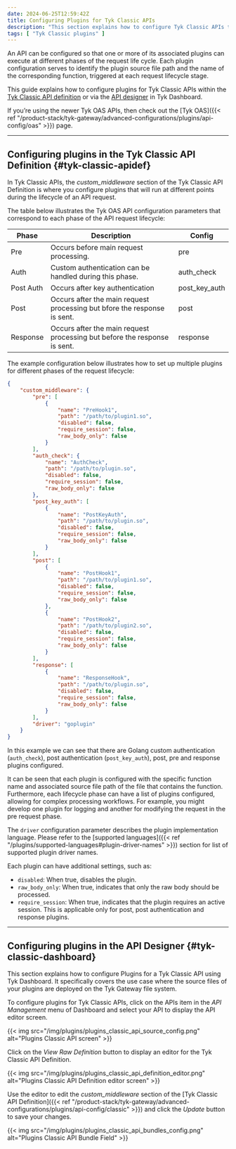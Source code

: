 ```yaml
---
date: 2024-06-25T12:59:42Z
title: Configuring Plugins for Tyk Classic APIs
description: "This section explains how to configure Tyk Classic APIs to use plugin bundles deployed on a remote web server"
tags: [ "Tyk Classic plugins" ]
---
```


An API can be configured so that one or more of its associated plugins can execute at different phases of the request life cycle. Each plugin configuration serves to identify the plugin source file path and the name of the corresponding function, triggered at each request lifecycle stage.

This guide explains how to configure plugins for Tyk Classic APIs within the [Tyk Classic API definition](#tyk-classic-apidef) or via the [API designer](#tyk-classic-dashboard) in Tyk Dashboard.

If you’re using the newer Tyk OAS APIs, then check out the [Tyk OAS]({{< ref "/product-stack/tyk-gateway/advanced-configurations/plugins/api-config/oas" >}}) page.

---

## Configuring plugins in the Tyk Classic API Definition {#tyk-classic-apidef}

In Tyk Classic APIs, the *custom_middleware* section of the Tyk Classic API Definition is where you configure plugins that will run at different points during the lifecycle of an API request.

The table below illustrates the Tyk OAS API configuration parameters that correspond to each phase of the API request lifecycle:

| Phase | Description       | Config |
| ----- | ---               | ----   |
| Pre   | Occurs before main request processing. | pre    |            
| Auth  | Custom authentication can be handled during this phase. | auth_check |  
| Post Auth | Occurs after key authentication | post_key_auth |
| Post | Occurs after the main request processing but bfore the response is sent. | post |       
| Response | Occurs after the main request processing but before the response is sent. | response |   

The example configuration below illustrates how to set up multiple plugins for different phases of the request lifecycle:

```json  {linenos=true, linenostart=1}
{
    "custom_middleware": {
        "pre": [
            {
                "name": "PreHook1",
                "path": "/path/to/plugin1.so",
                "disabled": false,
                "require_session": false,
                "raw_body_only": false
            }
        ],
        "auth_check": {
            "name": "AuthCheck",
            "path": "/path/to/plugin.so",
            "disabled": false,
            "require_session": false,
            "raw_body_only": false
        },
        "post_key_auth": [
            {
                "name": "PostKeyAuth",
                "path": "/path/to/plugin.so",
                "disabled": false,
                "require_session": false,
                "raw_body_only": false
            }
        ],
        "post": [
            {
                "name": "PostHook1",
                "path": "/path/to/plugin1.so",
                "disabled": false,
                "require_session": false,
                "raw_body_only": false
            },
            {
                "name": "PostHook2",
                "path": "/path/to/plugin2.so",
                "disabled": false,
                "require_session": false,
                "raw_body_only": false
            }
        ],
        "response": [
            {
                "name": "ResponseHook",
                "path": "/path/to/plugin.so",
                "disabled": false,
                "require_session": false,
                "raw_body_only": false
            }
        ],
        "driver": "goplugin"
    }
}
```

In this example we can see that there are Golang custom authentication (`auth_check`), post authentication (`post_key_auth`), post, pre and response plugins configured.

It can be seen that each plugin is configured with the specific function name and associated source file path of the file that contains the function. Furthermore, each lifecycle phase can have a list of plugins configured, allowing for complex processing workflows. For example, you might develop one plugin for logging and another for modifying the request in the pre request phase.

The `driver` configuration parameter describes the plugin implementation language. Please refer to the [supported languages]({{< ref "/plugins/supported-languages#plugin-driver-names" >}}) section for list of supported plugin driver names.

Each plugin can have additional settings, such as:
- `disabled`: When true, disables the plugin.
- `raw_body_only`: When true, indicates that only the raw body should be processed.
- `require_session`: When true, indicates that the plugin requires an active session. This is applicable only for post, post authentication and response plugins.

---

## Configuring plugins in the API Designer {#tyk-classic-dashboard}

This section explains how to configure Plugins for a Tyk Classic API using Tyk Dashboard. It specifically covers the use case where the source files of your plugins are deployed on the Tyk Gateway file system. 

To configure plugins for Tyk Classic APIs, click on the APIs item in the *API Management* menu of Dashboard and select your API to display the API editor screen.

{{< img src="/img/plugins/plugins_classic_api_source_config.png" alt="Plugins Classic API screen" >}}

Click on the *View Raw Definition* button to display an editor for the Tyk Classic API Definition.

{{< img src="/img/plugins/plugins_classic_api_definition_editor.png" alt="Plugins Classic API Definition editor screen" >}}

Use the editor to edit the *custom_middleware* section of the [Tyk Classic API Definition]({{< ref "/product-stack/tyk-gateway/advanced-configurations/plugins/api-config/classic" >}}) and click the *Update* button to save your changes.

{{< img src="/img/plugins/plugins_classic_api_bundles_config.png" alt="Plugins Classic API Bundle Field" >}}
